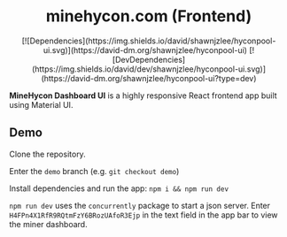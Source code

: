 <h1 align="center">minehycon.com (Frontend)</h1>

<div align="center">
[![Dependencies](https://img.shields.io/david/shawnjzlee/hyconpool-ui.svg)](https://david-dm.org/shawnjzlee/hyconpool-ui)
[![DevDependencies](https://img.shields.io/david/dev/shawnjzlee/hyconpool-ui.svg)](https://david-dm.org/shawnjzlee/hyconpool-ui?type=dev)
</div>

**MineHycon Dashboard UI** is a highly responsive React frontend app built using Material UI. 

## Demo

Clone the repository.

Enter the `demo` branch (e.g. `git checkout demo`)

Install dependencies and run the app: `npm i && npm run dev`

`npm run dev` uses the `concurrently` package to start a json server. Enter `H4FPn4X1RfR9RQtmFzY6BRozUAfoR3Ejp` in the text field in the app bar to view the miner dashboard.
